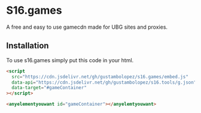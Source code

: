 # S16.games

A free and easy to use gamecdn made for UBG sites and proxies.

## Installation

To use s16.games simply put this code in your html. 
```html
<script
  src="https://cdn.jsdelivr.net/gh/gustambolopez/s16.games/embed.js"
  data-api="https://cdn.jsdelivr.net/gh/gustambolopez/s16.tools/g.json"
  data-target="#gameContainer"
></script>

<anyelementyouwant id="gameContainer"></anyelemtyouwant>
```

